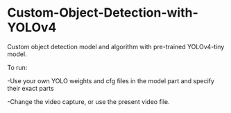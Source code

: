 # Custom-Object-Detection-with-YOLOv4
Custom object detection model and algorithm with pre-trained YOLOv4-tiny model. 

To run: 

-Use your own YOLO weights and cfg files in the model part and specify their exact parts

-Change the video capture, or use the present video file. 
